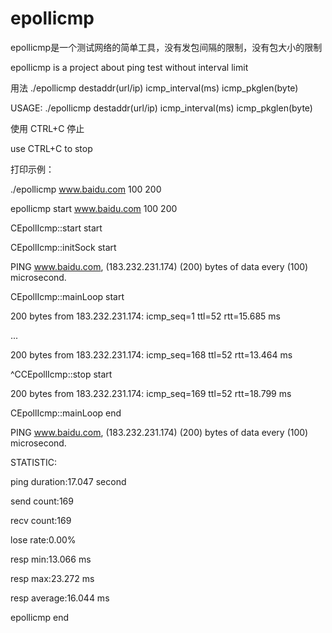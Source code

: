 # epollicmp

epollicmp是一个测试网络的简单工具，没有发包间隔的限制，没有包大小的限制

epollicmp is a project about ping test without interval limit  


用法 ./epollicmp destaddr(url/ip) icmp_interval(ms) icmp_pkglen(byte) 

USAGE:  ./epollicmp destaddr(url/ip) icmp_interval(ms) icmp_pkglen(byte) 


使用 CTRL+C 停止

use CTRL+C to stop


打印示例：

./epollicmp www.baidu.com 100 200

epollicmp start www.baidu.com 100 200

CEpollIcmp::start start

CEpollIcmp::initSock start

PING www.baidu.com, (183.232.231.174) (200) bytes of data every (100) microsecond.

CEpollIcmp::mainLoop start

200 bytes from 183.232.231.174: icmp_seq=1 ttl=52 rtt=15.685 ms

...

200 bytes from 183.232.231.174: icmp_seq=168 ttl=52 rtt=13.464 ms

^CCEpollIcmp::stop start

200 bytes from 183.232.231.174: icmp_seq=169 ttl=52 rtt=18.799 ms

CEpollIcmp::mainLoop end

PING www.baidu.com, (183.232.231.174) (200) bytes of data every (100) microsecond.

STATISTIC:

ping duration:17.047 second

send count:169

recv count:169

lose rate:0.00%

resp min:13.066 ms

resp max:23.272 ms

resp average:16.044 ms

epollicmp end
